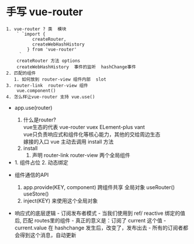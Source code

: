# 手写 vue-router

    1. vue-router ? 类  模块  
        ` `import {
              createRouter,
              createWebHashHistory
            } from 'vue-router'   
         `  
        createRouter 方法 options  
        createWebHashHistory  事件的监听  hashChange事件
    2. 匹配的组件
       1. 如何放到 router-view 组件内部  slot
    3. router-link  router-view 组件  
        vue.component()
    4. 怎么样让vue-router 支持 vue.use()

- app.use(router)
    1. 什么是router?  
        vue生态的代表   vue-router vuex ELement-plus  vant  
        vue只负责响应式和组件化等核心能力，其他的交给周边生态  
        嫁接的入口  vue  主动去调用 install 方法
    2. install
       1. 声明 router-link router-view 两个全局组件

-  <component :is="component"/>
    1. 组件占位
    2. 动态绑定

- 组件通信的API
     1. app.provide(KEY, component)  跨组件共享  全局对象  useRouter() useStore()
     2. inject(KEY) 来使用这个全局对象

- 响应式的底层逻辑
      - 订阅发布者模式
      - 当我们使用到 ref/ reactive 绑定的值后, 匹配 routes里的组件
          - 真正的意义是：订阅了  current 这个值
          - current.value 在 hashchange 发生后，改变了，发布出去
          - 所有的订阅者都会得到这个消息，自动更新